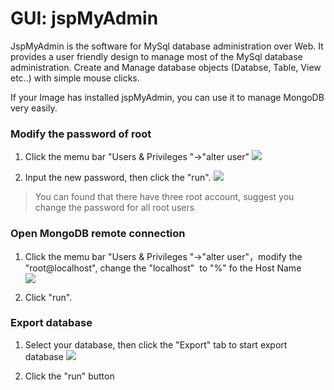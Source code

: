 # GUI: jspMyAdmin

JspMyAdmin  is the software for MySql database administration over Web. It provides a user friendly design to manage most of the MySql database administration. Create and Manage database objects (Databse, Table, View etc..) with simple mouse clicks.

If your Image has installed jspMyAdmin, you can use it to manage MongoDB very easily. 

### Modify the password of root

1. Click the memu bar "Users & Privileges "->"alter user"
   ![](https://libs.websoft9.com/Websoft9/DocsPicture/en/jspmyadmin/jspmyadmin-user001-websoft9.png)

2. Input the new password, then click the "run".
   ![](https://libs.websoft9.com/Websoft9/DocsPicture/en/jspmyadmin/jspmyadmin-user002-websoft9.png)

> You can found that there have three root account, suggest you change the password for all root users


### Open MongoDB remote connection

1. Click the memu bar "Users & Privileges "->"alter user"，modify the "root@localhost", change the "localhost"  to "%" fo the Host Name  
   ![](https://libs.websoft9.com/Websoft9/DocsPicture/en/jspmyadmin/jspmyadmin-user003-websoft9.png)

2. Click "run".

### Export database

1. Select your database, then click the "Export" tab to start export database
   ![](https://libs.websoft9.com/Websoft9/DocsPicture/en/jspmyadmin/jspmyadmin-export-websoft9.png)

2. Click the "run" button